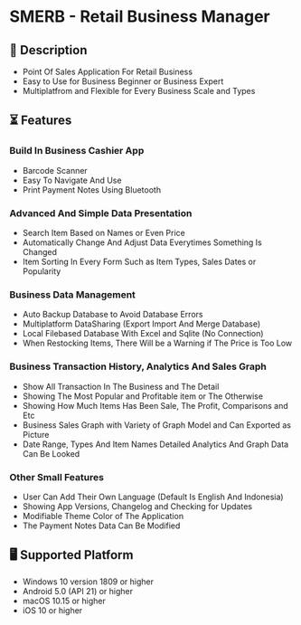 # SMERB - Retail Business Manager

## 📝 Description
- Point Of Sales Application For Retail Business
- Easy to Use for Business Beginner or Business Expert
- Multiplatfrom and Flexible for Every Business Scale and Types

## ⏳ Features
### Build In Business Cashier App
- Barcode Scanner
- Easy To Navigate And Use
- Print Payment Notes Using Bluetooth
### Advanced And Simple Data Presentation
- Search Item Based on Names or Even Price
- Automatically Change And Adjust Data Everytimes Something Is Changed
- Item Sorting In Every Form Such as Item Types, Sales Dates or Popularity
### Business Data Management
- Auto Backup Database to Avoid Database Errors 
- Multiplatform DataSharing (Export Import And Merge Database)
- Local Filebased Database With Excel and Sqlite (No Connection)
- When Restocking Items, There Will be a Warning if The Price is Too Low
### Business Transaction History, Analytics And Sales Graph 
- Show All Transaction In The Business and The Detail
- Showing The Most Popular and Profitable item or The Otherwise
- Showing How Much Items Has Been Sale, The Profit, Comparisons and Etc
- Business Sales Graph with Variety of Graph Model and Can Exported as Picture
- Date Range, Types And Item Names Detailed Analytics And Graph Data Can Be Looked 
### Other Small Features
- User Can Add Their Own Language (Default Is English And Indonesia)
- Showing App Versions, Changelog and Checking for Updates
- Modifiable Theme Color of The Application 
- The Payment Notes Data Can Be Modified

## 🖥️ Supported Platform
- Windows 10 version 1809 or higher
- Android 5.0 (API 21) or higher
- macOS 10.15 or higher
- iOS 10 or higher

